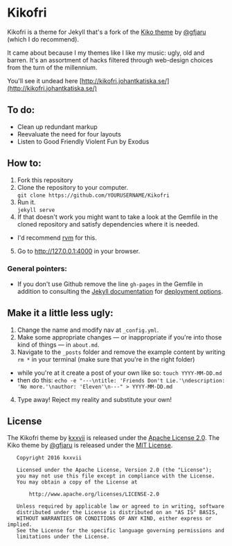 # Kikofri

Kikofri is a theme for Jekyll that's a fork of the [Kiko theme](https://github.com/gfjaru/Kiko) by [@gfjaru](https://twitter.com/gfjaru) (which I do recommend). 

It came about because I my themes like I like my music: ugly, old and barren. It's an assortment of hacks filtered through web-design choices from the turn of the millennium.

You'll see it undead here [http://kikofri.johantkatiska.se/](http://kikofri.johantkatiska.se/)

## To do:

* Clean up redundant markup
* Reevaluate the need for four layouts
* Listen to Good Friendly Violent Fun by Exodus

## How to:

1. Fork this repository
2. Clone the repository to your computer.<br />`git clone https://github.com/YOURUSERNAME/Kikofri`  
3. Run it.<br />`jekyll serve`
4. If that doesn't work you might want to take a look at the Gemfile in the cloned repository and satisfy dependencies where it is needed.
 - I'd recommend [rvm](https://rvm.io/) for this.
5. Go to http://127.0.0.1:4000 in your browser.

### General pointers:

* If you don't use Github remove the line `gh-pages` in the Gemfile in addition to consulting the [Jekyll documentation](https://jekyllrb.com/docs/home/) for [deployment options](https://jekyllrb.com/docs/deployment-methods/).

## Make it a little less ugly:

1. Change the name and modify nav at `_config.yml`.
2. Make some appropriate changes — or inappropriate if you're into those kind of things — in `about.md`.
3. Navigate to the `_posts` folder and remove the example content by writing `rm *` in your terminal (make sure that you're in the right folder)
 - while you're at it create a post of your own like so: `touch YYYY-MM-DD.md`
 - then do this: `echo -e "---\ntitle: 'Friends Don't Lie.'\ndescription: 'No more.'\nauthor: 'Eleven'\n---" > YYYY-MM-DD.md`
4. Type away! Reject my reality and substitute your own!

## License

The Kikofri theme by [kxxvii](https://github.com/kxxvii) is released under the [Apache License 2.0](http://www.apache.org/licenses/LICENSE-2.0). The Kiko theme by [@gfjaru](https://twitter.com/gfjaru) is released under the [MIT License](https://opensource.org/licenses/MIT). 

```
   Copyright 2016 kxxvii

   Licensed under the Apache License, Version 2.0 (the "License");
   you may not use this file except in compliance with the License.
   You may obtain a copy of the License at

       http://www.apache.org/licenses/LICENSE-2.0

   Unless required by applicable law or agreed to in writing, software
   distributed under the License is distributed on an "AS IS" BASIS,
   WITHOUT WARRANTIES OR CONDITIONS OF ANY KIND, either express or implied.
   See the License for the specific language governing permissions and
   limitations under the License.
```
